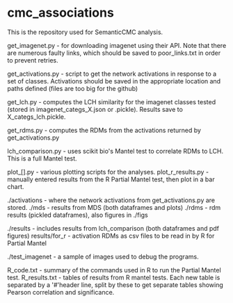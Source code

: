 # cmc_associations

This is the repository used for SemanticCMC analysis.

get_imagenet.py - for downloading imagenet using their API. Note that there are numerous faulty links, which should be saved to poor_links.txt in order to prevent retries.

get_activations.py - script to get the network activations in response to a set of classes. Activations should be saved in the appropriate location and paths defined (files are too big for the github)

get_lch.py - computes the LCH similarity for the imagenet classes tested (stored in imagenet_categs_X.json or .pickle). Results save to X_categs_lch.pickle.

get_rdms.py - computes the RDMs from the activations returned by get_activations.py

lch_comparison.py - uses scikit bio's Mantel test to correlate RDMs to LCH. This is a full Mantel test.

plot_[].py - various plotting scripts for the analyses.
plot_r_results.py - manually entered results from the R Partial Mantel test, then plot in a bar chart.

./activations - where the network activations from get_activations.py are stored.
./mds - results from MDS (both dataframes and plots)
./rdms - rdm results (pickled dataframes), also figures in ./figs

./results - includes results from lch_comparison (both dataframes and pdf figures)
    results/for_r - activation RDMs as csv files to be read in by R for Partial Mantel

./test_imagenet - a sample of images used to debug the programs.

R_code.txt - summary of the commands used in R to run the Partial Mantel test. 
R_results.txt - tables of results from R mantel tests. Each new table is separated by a '#'header line, split by these to get separate tables showing Pearson correlation and significance. 